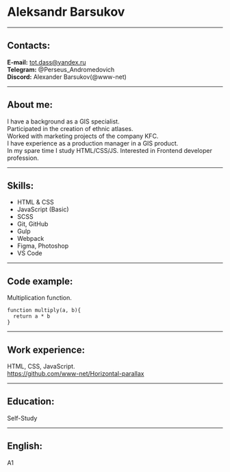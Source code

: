 # Aleksandr Barsukov

---

## Contacts:

**E-mail:** tot.dass@yandex.ru  
**Telegram:** @Perseus_Andromedovich  
**Discord:** Alexander Barsukov(@www-net)  

  ---

## About me:

I have a background as a GIS specialist.  
Participated in the creation of ethnic atlases.   
Worked with marketing projects of the company KFC.  
I have experience as a production manager in a GIS product.  
In my spare time I study HTML/CSS/JS. Interested in Frontend developer profession.  

---

## Skills:

* HTML & CSS
* JavaScript (Basic)
* SCSS
* Git, GitHub
* Gulp
* Webpack
* Figma, Photoshop
* VS Code

---

## Code example:

Multiplication function.

```
function multiply(a, b){
  return a * b
}
```
---

## Work experience:

HTML, CSS, JavaScript.  
<https://github.com/www-net/Horizontal-parallax>

---

## Education:

Self-Study

---

## English:

A1
